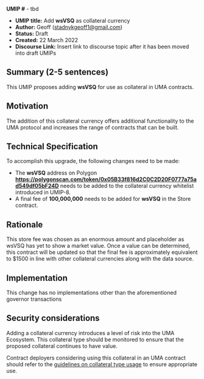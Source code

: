 **UMIP #**  - tbd

-   **UMIP title:** Add **wsVSQ** as collateral currency 
-   **Author:**  Geoff (stadnykgeoff1@gmail.com)
-   **Status:** Draft
-   **Created:**  22 March 2022
-   **Discourse Link:**  Insert link to discourse topic after it has been moved into draft UMIPs

## Summary (2-5 sentences)

This UMIP proposes adding **wsVSQ** for use as collateral in UMA contracts.

## Motivation

The addition of this collateral currency offers additional functionality to the UMA protocol and increases the range of contracts that can be built.

## Technical Specification

To accomplish this upgrade, the following changes need to be made:

-   The **wsVSQ** address on Polygon **https://polygonscan.com/token/0x05B33f816d2C0C2D20F0777a75ad549df05bF24D** needs to be added to the collateral currency whitelist introduced in UMIP-8.
-   A final fee of **100,000,000** needs to be added for **wsVSQ** in the Store contract. 

## Rationale

This store fee was chosen as an enormous amount and placeholder as wsVSQ has yet to show a market value. Once a value can be determined, this contract will be updated so that the final fee is approximately equivalent to $1500 in line with other collateral currencies along with the data source.

## Implementation

This change has no implementations other than the aforementioned governor transactions

## Security considerations

Adding a collateral currency introduces a level of risk into the UMA Ecosystem.  This collateral type should be monitored to ensure that the proposed collateral continues to have value.

Contract deployers considering using this collateral in an UMA contract should refer to the [guidelines on collateral type usage](https://docs.umaproject.org/uma-tokenholders/guidence-on-collateral-currency-addition) to ensure appropriate use.
